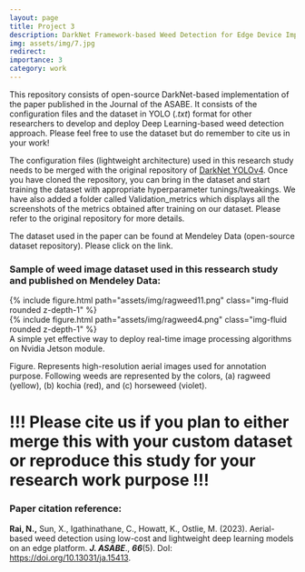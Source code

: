 ```yaml
---
layout: page
title: Project 3
description: DarkNet Framework-based Weed Detection for Edge Device Implementation
img: assets/img/7.jpg
redirect: 
importance: 3
category: work
---
```


This repository consists of open-source DarkNet-based implementation of the paper published in the Journal of the ASABE. It consists of the configuration files and the dataset in YOLO (*.txt*) format for other researchers to develop and deploy Deep Learning-based weed detection approach. Please feel free to use the dataset but do remember to cite us in your work!

The configuration files (lightweight architecture) used in this research study needs to be merged with the original repository of [DarkNet YOLOv4](https://github.com/AlexeyAB/darknet). Once you have cloned the repository, you can bring in the dataset and start training the dataset with appropriate hyperparameter tunings/tweakings. We have also added a folder called Validation_metrics which displays all the screenshots of the metrics obtained after training on our dataset. Please refer to the original repository for more details.  

The dataset used in the paper can be found at Mendeley Data (open-source dataset repository). Please click on the link.

### Sample of weed image dataset used in this ressearch study and published on Mendeley Data:

<div class="row mt-3">
    <div class="col-sm mt-3 mt-md-0">
        {% include figure.html path="assets/img/ragweed11.png" class="img-fluid rounded z-depth-1" %}
    </div>
    <div class="col-sm mt-3 mt-md-0">
        {% include figure.html path="assets/img/ragweed4.png" class="img-fluid rounded z-depth-1" %}
    </div>
</div>
<div class="caption">
    A simple yet effective way to deploy real-time image processing algorithms on Nvidia Jetson module. 
</div>

Figure. Represents high-resolution aerial images used for annotation purpose. Following weeds are represented by the colors, (a) ragweed (yellow), (b) kochia (red), and (c) horseweed (violet).

# !!! Please cite us if you plan to either merge this with your custom dataset or reproduce this study for your research work purpose !!!

### Paper citation reference:
**Rai, N.,** Sun, X., Igathinathane, C., Howatt, K., Ostlie, M. (2023). Aerial-based weed detection using low-cost and lightweight deep learning models on an edge platform. ***J. ASABE***., ***66***(5). DoI: https://doi.org/10.13031/ja.15413.
